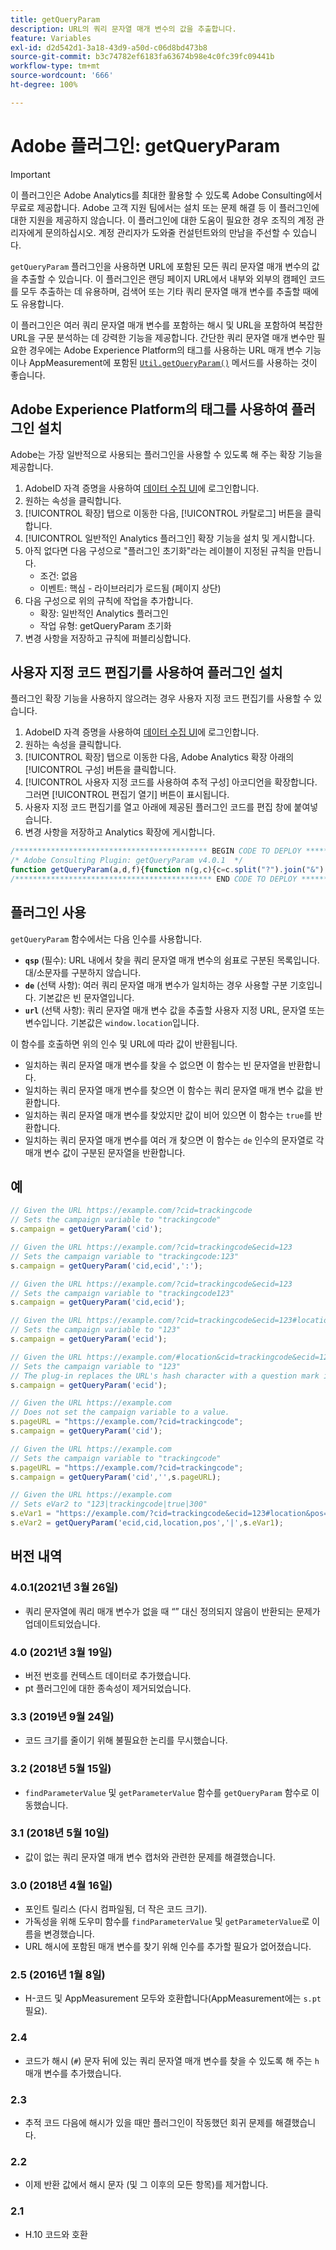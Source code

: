 ```yaml
---
title: getQueryParam
description: URL의 쿼리 문자열 매개 변수의 값을 추출합니다.
feature: Variables
exl-id: d2d542d1-3a18-43d9-a50d-c06d8bd473b8
source-git-commit: b3c74782ef6183fa63674b98e4c0fc39fc09441b
workflow-type: tm+mt
source-wordcount: '666'
ht-degree: 100%

---
```


# Adobe 플러그인: getQueryParam

>[!IMPORTANT]
>
>이 플러그인은 Adobe Analytics를 최대한 활용할 수 있도록 Adobe Consulting에서 무료로 제공합니다. Adobe 고객 지원 팀에서는 설치 또는 문제 해결 등 이 플러그인에 대한 지원을 제공하지 않습니다. 이 플러그인에 대한 도움이 필요한 경우 조직의 계정 관리자에게 문의하십시오. 계정 관리자가 도와줄 컨설턴트와의 만남을 주선할 수 있습니다.

`getQueryParam` 플러그인을 사용하면 URL에 포함된 모든 쿼리 문자열 매개 변수의 값을 추출할 수 있습니다. 이 플러그인은 랜딩 페이지 URL에서 내부와 외부의 캠페인 코드를 모두 추출하는 데 유용하며, 검색어 또는 기타 쿼리 문자열 매개 변수를 추출할 때에도 유용합니다.

이 플러그인은 여러 쿼리 문자열 매개 변수를 포함하는 해시 및 URL을 포함하여 복잡한 URL을 구문 분석하는 데 강력한 기능을 제공합니다. 간단한 쿼리 문자열 매개 변수만 필요한 경우에는 Adobe Experience Platform의 태그를 사용하는 URL 매개 변수 기능이나 AppMeasurement에 포함된 [`Util.getQueryParam()`](../functions/util-getqueryparam.md) 메서드를 사용하는 것이 좋습니다.

## Adobe Experience Platform의 태그를 사용하여 플러그인 설치

Adobe는 가장 일반적으로 사용되는 플러그인을 사용할 수 있도록 해 주는 확장 기능을 제공합니다.

1. AdobeID 자격 증명을 사용하여 [데이터 수집 UI](https://experience.adobe.com/data-collection)에 로그인합니다.
1. 원하는 속성을 클릭합니다.
1. [!UICONTROL 확장] 탭으로 이동한 다음, [!UICONTROL 카탈로그] 버튼을 클릭합니다.
1. [!UICONTROL 일반적인 Analytics 플러그인] 확장 기능을 설치 및 게시합니다.
1. 아직 없다면 다음 구성으로 &quot;플러그인 초기화&quot;라는 레이블이 지정된 규칙을 만듭니다.
   * 조건: 없음
   * 이벤트: 핵심 - 라이브러리가 로드됨 (페이지 상단)
1. 다음 구성으로 위의 규칙에 작업을 추가합니다.
   * 확장: 일반적인 Analytics 플러그인
   * 작업 유형: getQueryParam 초기화
1. 변경 사항을 저장하고 규칙에 퍼블리싱합니다.

## 사용자 지정 코드 편집기를 사용하여 플러그인 설치

플러그인 확장 기능을 사용하지 않으려는 경우 사용자 지정 코드 편집기를 사용할 수 있습니다.

1. AdobeID 자격 증명을 사용하여 [데이터 수집 UI](https://experience.adobe.com/data-collection)에 로그인합니다.
1. 원하는 속성을 클릭합니다.
1. [!UICONTROL 확장] 탭으로 이동한 다음, Adobe Analytics 확장 아래의 [!UICONTROL 구성] 버튼을 클릭합니다.
1. [!UICONTROL 사용자 지정 코드를 사용하여 추적 구성] 아코디언을 확장합니다. 그러면 [!UICONTROL 편집기 열기] 버튼이 표시됩니다.
1. 사용자 지정 코드 편집기를 열고 아래에 제공된 플러그인 코드를 편집 창에 붙여넣습니다.
1. 변경 사항을 저장하고 Analytics 확장에 게시합니다.

```js
/******************************************* BEGIN CODE TO DEPLOY *******************************************/
/* Adobe Consulting Plugin: getQueryParam v4.0.1  */
function getQueryParam(a,d,f){function n(g,c){c=c.split("?").join("&");c=c.split("#").join("&");var e=c.indexOf("&");if(g&&(-1<e||c.indexOf("=")>e)){e=c.substring(e+1);e=e.split("&");for(var h=0,p=e.length;h<p;h++){var l=e[h].split("="),q=l[1];if(l[0].toLowerCase()===g.toLowerCase())return decodeURIComponent(q||!0)}}return""}if("-v"===a)return{plugin:"getQueryParam",version:"4.0.1"};var b=function(){if("undefined"!==typeof window.s_c_il)for(var g=0,c;g<window.s_c_il.length;g++)if(c=window.s_c_il[g],c._c&&"s_c"===c._c)return c}();"undefined"!==typeof b&&(b.contextData.getQueryParam="4.0");if(a){d=d||"";f=(f||"undefined"!==typeof b&&b.pageURL||location.href)+"";(4<d.length||-1<d.indexOf("="))&&f&&4>f.length&&(b=d,d=f,f=b);b="";for(var m=a.split(","),r=m.length,k=0;k<r;k++)a=n(m[k],f),"string"===typeof a?(a=-1<a.indexOf("#")?a.substring(0,a.indexOf("#")):a,b+=b?d+a:a):b=""===b?a:b+(d+a);return b}};
/******************************************** END CODE TO DEPLOY ********************************************/
```

## 플러그인 사용

`getQueryParam` 함수에서는 다음 인수를 사용합니다.

* **`qsp`** (필수): URL 내에서 찾을 쿼리 문자열 매개 변수의 쉼표로 구분된 목록입니다. 대/소문자를 구분하지 않습니다.
* **`de`** (선택 사항): 여러 쿼리 문자열 매개 변수가 일치하는 경우 사용할 구분 기호입니다. 기본값은 빈 문자열입니다.
* **`url`** (선택 사항): 쿼리 문자열 매개 변수 값을 추출할 사용자 지정 URL, 문자열 또는 변수입니다. 기본값은 `window.location`입니다.

이 함수를 호출하면 위의 인수 및 URL에 따라 값이 반환됩니다.

* 일치하는 쿼리 문자열 매개 변수를 찾을 수 없으면 이 함수는 빈 문자열을 반환합니다.
* 일치하는 쿼리 문자열 매개 변수를 찾으면 이 함수는 쿼리 문자열 매개 변수 값을 반환합니다.
* 일치하는 쿼리 문자열 매개 변수를 찾았지만 값이 비어 있으면 이 함수는 `true`를 반환합니다.
* 일치하는 쿼리 문자열 매개 변수를 여러 개 찾으면 이 함수는 `de` 인수의 문자열로 각 매개 변수 값이 구분된 문자열을 반환합니다.

## 예

```js
// Given the URL https://example.com/?cid=trackingcode
// Sets the campaign variable to "trackingcode"
s.campaign = getQueryParam('cid');

// Given the URL https://example.com/?cid=trackingcode&ecid=123
// Sets the campaign variable to "trackingcode:123"
s.campaign = getQueryParam('cid,ecid',':');

// Given the URL https://example.com/?cid=trackingcode&ecid=123
// Sets the campaign variable to "trackingcode123"
s.campaign = getQueryParam('cid,ecid');

// Given the URL https://example.com/?cid=trackingcode&ecid=123#location
// Sets the campaign variable to "123"
s.campaign = getQueryParam('ecid');

// Given the URL https://example.com/#location&cid=trackingcode&ecid=123
// Sets the campaign variable to "123"
// The plug-in replaces the URL's hash character with a question mark if a question mark doesn't exist.
s.campaign = getQueryParam('ecid');

// Given the URL https://example.com
// Does not set the campaign variable to a value.
s.pageURL = "https://example.com/?cid=trackingcode";
s.campaign = getQueryParam('cid');

// Given the URL https://example.com
// Sets the campaign variable to "trackingcode"
s.pageURL = "https://example.com/?cid=trackingcode";
s.campaign = getQueryParam('cid','',s.pageURL);

// Given the URL https://example.com
// Sets eVar2 to "123|trackingcode|true|300"
s.eVar1 = "https://example.com/?cid=trackingcode&ecid=123#location&pos=300";
s.eVar2 = getQueryParam('ecid,cid,location,pos','|',s.eVar1);
```

## 버전 내역

### 4.0.1(2021년 3월 26일)

* 쿼리 문자열에 쿼리 매개 변수가 없을 때 “” 대신 정의되지 않음이 반환되는 문제가 업데이트되었습니다.

### 4.0 (2021년 3월 19일)

* 버전 번호를 컨텍스트 데이터로 추가했습니다.
* pt 플러그인에 대한 종속성이 제거되었습니다.

### 3.3 (2019년 9월 24일)

* 코드 크기를 줄이기 위해 불필요한 논리를 무시했습니다.

### 3.2 (2018년 5월 15일)

* `findParameterValue` 및 `getParameterValue` 함수를 `getQueryParam` 함수로 이동했습니다.

### 3.1 (2018년 5월 10일)

* 값이 없는 쿼리 문자열 매개 변수 캡처와 관련한 문제를 해결했습니다.

### 3.0 (2018년 4월 16일)

* 포인트 릴리스 (다시 컴파일됨, 더 작은 코드 크기).
* 가독성을 위해 도우미 함수를 `findParameterValue` 및 `getParameterValue`로 이름을 변경했습니다.
* URL 해시에 포함된 매개 변수를 찾기 위해 인수를 추가할 필요가 없어졌습니다.

### 2.5 (2016년 1월 8일)

* H-코드 및 AppMeasurement 모두와 호환합니다(AppMeasurement에는 `s.pt` 필요).

### 2.4

* 코드가 해시 (`#`) 문자 뒤에 있는 쿼리 문자열 매개 변수를 찾을 수 있도록 해 주는 `h` 매개 변수를 추가했습니다.

### 2.3

* 추적 코드 다음에 해시가 있을 때만 플러그인이 작동했던 회귀 문제를 해결했습니다.

### 2.2

* 이제 반환 값에서 해시 문자 (및 그 이후의 모든 항목)를 제거합니다.

### 2.1

* H.10 코드와 호환
